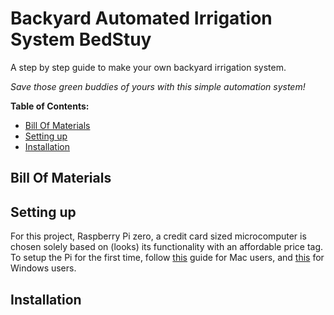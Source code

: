 # Backyard Automated Irrigation System BedStuy

A step by step guide to make your own backyard irrigation system.

*Save those green buddies of yours with this simple automation system!*

**Table of Contents:**

  * [Bill Of Materials](#bill-of-materials)
  * [Setting up](#setting-up)
  * [Installation](#installation)

## Bill Of Materials

## Setting up
For this project, Raspberry Pi zero, a credit card sized microcomputer is chosen solely based on (looks) its functionality with an affordable price tag. To setup the Pi for the first time, follow [this](https://desertbot.io/blog/setup-pi-zero-w-headless-wifi) guide for Mac users, and [this](https://desertbot.io/blog/headless-pi-zero-w-wifi-setup-windows) for Windows users.

## Installation
